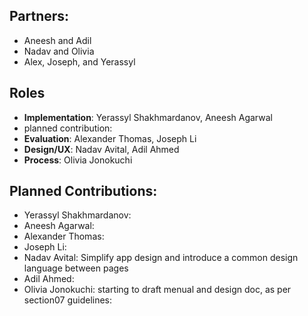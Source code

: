 ## Partners: 
- Aneesh and Adil
- Nadav and Olivia
- Alex, Joseph, and Yerassyl

## Roles
- **Implementation**: Yerassyl Shakhmardanov, Aneesh Agarwal
-   planned contribution: 
- **Evaluation**: Alexander Thomas, Joseph Li
- **Design/UX**: Nadav Avital, Adil Ahmed
- **Process**: Olivia Jonokuchi

## Planned Contributions:
- Yerassyl Shakhmardanov:
- Aneesh Agarwal:
- Alexander Thomas:
- Joseph Li:
- Nadav Avital: Simplify app design and introduce a common design language between pages
- Adil Ahmed:
- Olivia Jonokuchi: starting to draft menual and design doc, as per section07 guidelines: 
